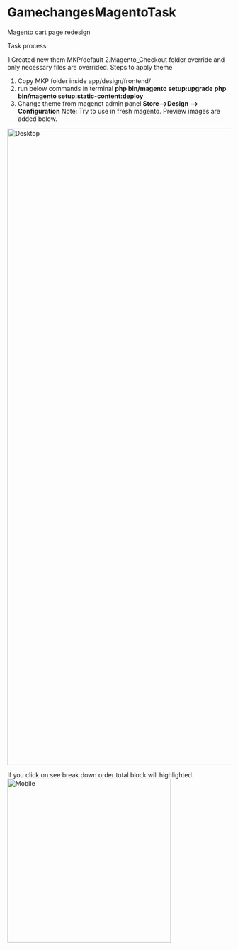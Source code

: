 # GamechangesMagentoTask
Magento cart page redesign


Task process

1.Created new them MKP/default
2.Magento_Checkout folder override and only necessary files are overrided.
Steps to apply theme
1. Copy MKP folder inside app/design/frontend/
2. run below commands in terminal
    **php bin/magento setup:upgrade**
    **php bin/magento setup:static-content:deploy**
3. Change theme from magenot admin panel **Store-->Design --> Configuration**
Note: Try to use in fresh magento.
Preview images are added below. 
<img width="1433" alt="Desktop" src="https://user-images.githubusercontent.com/11470964/133891695-932942f5-6709-4c9b-84d3-0b7cca752ca0.png">

If you click on see break down order total block will highlighted.
<img width="369" alt="Mobile" src="https://user-images.githubusercontent.com/11470964/133891700-a83b4c08-1e38-4f11-892c-81e129a5b89c.png">
